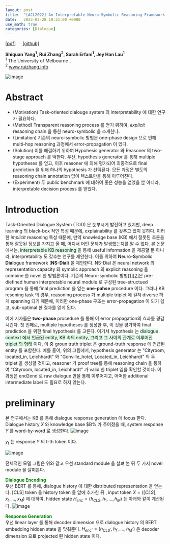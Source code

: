 ```yaml
---
layout: post
title:  "[ACL2022] An Interpretable Neuro-Symbolic Reasoning Framework for Task-Oriented Dialogue Generation"
date:   2023-02-28 19:21:00 +0900
use_math: true
categories: [Dialogue]
---
```

[[pdf]](https://aclanthology.org/2022.acl-long.338.pdf) &emsp;
[[github]](https://github.com/shiquanyang/NS-Dial)

**Shiquan Yang<sup>1</sup>, Rui Zhang<sup>2</sup>, Sarah Erfani<sup>1</sup>, Jey Han Lau<sup>1</sup>**
<br><sup>1</sup> The University of Melbourne ,<br><sup>2</sup> www.ruizhang.info &emsp;

![image](https://user-images.githubusercontent.com/42200027/221837156-917dce11-fb59-4a68-8786-7e23689f0429.png)

# Abstract
- (Motivation) Task-oriented dialouge system 의 interpretability 에 대한 연구가 필요하다.
- (Method) Transparent reasoning process 를 얻기 위하여, *explicit* resaoning chain 을 통한 neuro-symbolic 을 소개한다.
- (Limitation) 기존의 neuro-symbolic 방법은 one-phase design 으로 인해 multi-hop reasoning 과정에서 error-propagation 이 있다.
- (Solution) 이를 해결하기 위하여 Hypohesis generator 와 Reasoner 의 two-stage approach 를 택한다. 우선, hypothesis generator 를 통해 multiple hypotheses 를 얻고, 이후 reasoner 에 의해 평가되어 최종적으로 final prediction 을 위해 하나의 hypothesis 가 선택된다. 모든 과정은 별도의 reasoning chain annotation 없이 텍스트만을 통해 이루어진다.
- (Experiment) 두 public benchmark 에 대하여 좋은 성능을 얻었을 뿐 아니라, interpretable decision process 를 얻었다.

# Introduction
Task-Oriented Dialogue System (TOD) 은 눈부시게 발전하고 있지만, deep learning 의 black-box 적인 특성 때문에, explainability 를 갖추고 있지 못하다.
이러한 *implicit* reasoning 특성 때문에, 만약 knowledge base (KB) 에서 잘못된 추론을 통해 잘못된 정보를 가지고 올 때, 어디서 어떤 문제가 발생했는지를 알 수 없다.
본 논문에서는, <span style='background-color: #dcffe4'> interpretable KB reasoning </span> 을 통해 useful information 을 제공할 뿐 아니라, interpretability 도 갖추는 연구를 제안한다.
이를 위하여 **N**euro-**S**ymbolic **Dial**ogue framework (**NS-Dial**) 을 제안한다.
NS-Dial 은 neural network 의 representation capacity 와 symblic approach 의 explicit reasoning 을 combine 한 novel 한 방법론이다.
기존의 Neuro-symbolic 방법[[1]](https://proceedings.mlr.press/v97/vedantam19a.html)[[2]](https://openreview.net/pdf?id=ryxjnREFwH)은 pre-diefined human interpretable neural module 로 구성된 tree-structued program 을 통해 final prediction 을 얻는 **one-pahse** procedure 이다.
그러나 KB resoning task 의 경우, reasoning process 가 multiple triplet 에 걸쳐 diverse 하게 spanning 되기 때문에, 이러한 one-phase 구조는 error-propagation 이 되기 쉽고, sub-optimal 한 결과를 얻게 된다.

이에 저자들은 **two-phase** procedure 를 통해 이 error propagation의 효과를 경감시킨다.
첫 번째로, multiple hypotheses 를 생성한 후, 이 것을 평가하여 final prediction 을 위한 final hypothesis 를 고른다.
여기서 hypothesis 는 <span style='background-color: #dcffe4'> dialogue context 에서 언급된 entity, KB 속의 entity, 그리고 그 사이의 관계로 이루어진 triplet 의 형태 </span> 이다.
이 중 groun truth triplet 은 ground-truth response 에 언급된 entity 를 포함한다.
예를 들어, 위의 그림에서, hypothesis generator 는 "Cityroom, located_in, Leichhardt" 와 "Gonville_hotel, Located_in, Leichhardt" 의 두 triplet 을 생성할 것이고, reasoner 가 proof tree를 통해 reasoning chain 을 통하여 "Cityroom, located_in, Leichhardt" 가 valid 한 triplet 임을 확인할 것이다. 
이 과정은 end2end 로 raw dialogue 만을 통해 이루어지고, 어떠한 additional intermediate label 도 필요로 하지 않는다.

# preliminary
본 연구에서는 KB 를 통해 dialogue response generation 에 focus 한다.
Dialogue history $X$ 와 knowledge base $B% 가 주어졌을 때, system response $Y$ 를 word-by-word 로 생성한다.
![image](https://user-images.githubusercontent.com/42200027/221843136-1579ab2c-4c49-4cf8-9c74-7e163c5d6c77.png)

$y_t$ 는 response $Y$ 의 t-th token 이다.

![image](https://user-images.githubusercontent.com/42200027/221843313-4cbdfaf4-4328-4a09-b437-f2f7089c1e8e.png)

전체적인 모델 그림은 위와 같고 우선 standard module 을 살펴 본 뒤 두 가지 novel module 을 살펴본다.

<span style='color:green;font-weight:bold'> Dialogue Encoding </span>
<br>
우선 BERT 를 통해, dialogue history 에 대한 distributed representation 을 얻는다.
[CLS] token 을 history token 들 앞에 추가한 뒤 , input token $X = ([CLS],x_1,...,x_M)$ 에 대하여, hidden state $H_{enc} = (h_{CLS},h_1,...,h_M)$ 는 아래와 같이 계산된다. 
![image](https://user-images.githubusercontent.com/42200027/221844350-cb636050-abec-4fe6-b9ce-484d9c32b5e4.png)

<span style='color:green;font-weight:bold'> Response Generation </span>
<br>
우선 linear layer 를 통해 decoder dimension 으로 dialogue history 의 BERT embedding hidden state 을 맞춰준다.
$H^{.}_{enc} = (h^{.}_{CLS},h^{.}_1,...,h^{.}_M)$ 은 decoder dimension 으로 projected 된 hidden state 이다.

